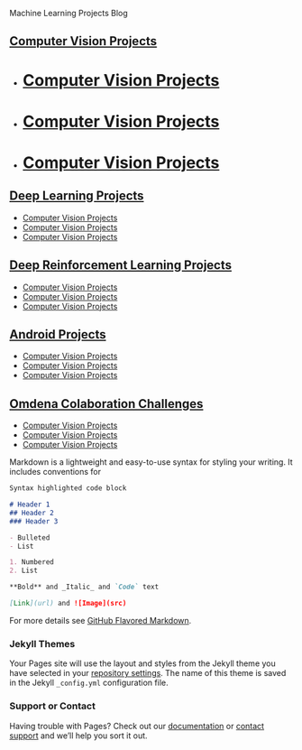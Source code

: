 Machine Learning Projects Blog


## [Computer Vision Projects ](https://github.com/calincan2000?tab=repositories)
- # [Computer Vision Projects ](https://github.com/calincan2000?tab=repositories)
- # [Computer Vision Projects ](https://github.com/calincan2000?tab=repositories)
- # [Computer Vision Projects ](https://github.com/calincan2000?tab=repositories)


## [Deep Learning Projects ](https://github.com/calincan2000?tab=repositories)
- [Computer Vision Projects ](https://github.com/calincan2000?tab=repositories)
- [Computer Vision Projects ](https://github.com/calincan2000?tab=repositories)
- [Computer Vision Projects ](https://github.com/calincan2000?tab=repositories)


## [Deep Reinforcement Learning Projects ](https://github.com/calincan2000?tab=repositories)
- [Computer Vision Projects ](https://github.com/calincan2000?tab=repositories)
- [Computer Vision Projects ](https://github.com/calincan2000?tab=repositories)
- [Computer Vision Projects ](https://github.com/calincan2000?tab=repositories)



## [Android Projects ](https://github.com/calincan2000?tab=repositories)
- [Computer Vision Projects ](https://github.com/calincan2000?tab=repositories)
- [Computer Vision Projects ](https://github.com/calincan2000?tab=repositories)
- [Computer Vision Projects ](https://github.com/calincan2000?tab=repositories)


## [Omdena Colaboration Challenges ](https://github.com/calincan2000?tab=repositories)
- [Computer Vision Projects ](https://github.com/calincan2000?tab=repositories)
- [Computer Vision Projects ](https://github.com/calincan2000?tab=repositories)
- [Computer Vision Projects ](https://github.com/calincan2000?tab=repositories)


Markdown is a lightweight and easy-to-use syntax for styling your writing. It includes conventions for

```markdown
Syntax highlighted code block

# Header 1
## Header 2
### Header 3

- Bulleted
- List

1. Numbered
2. List

**Bold** and _Italic_ and `Code` text

[Link](url) and ![Image](src)
```

For more details see [GitHub Flavored Markdown](https://guides.github.com/features/mastering-markdown/).

### Jekyll Themes

Your Pages site will use the layout and styles from the Jekyll theme you have selected in your [repository settings](https://github.com/calincan2000/CalincanMircea/settings). The name of this theme is saved in the Jekyll `_config.yml` configuration file.

### Support or Contact

Having trouble with Pages? Check out our [documentation](https://help.github.com/categories/github-pages-basics/) or [contact support](https://github.com/contact) and we’ll help you sort it out.


